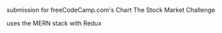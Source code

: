 submission for freeCodeCamp.com's Chart The Stock Market Challenge

uses the MERN stack with Redux

